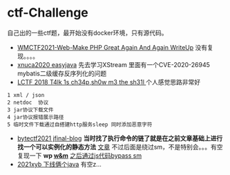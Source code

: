 # ctf-Challenge
自己出的一些ctf题，最开始没有docker环境，只有源代码。

+ [WMCTF2021-Web-Make PHP Great Again And Again WriteUp](https://www.zhaoj.in/read-6951.html)  没有复现。。。。
+ [xnuca2020 easyjava](https://github.com/NeSE-Team/XNUCA2020Qualifier/tree/main/Web/easyjava)   先去学习XStream 里面有一个CVE-2020-26945 mybatis二级缓存反序列化的问题
+ [LCTF 2018 T4lk 1s ch34p,sh0w m3 the sh31l ](https://www.k0rz3n.com/2018/11/19/LCTF%202018%20T4lk%201s%20ch34p,sh0w%20m3%20the%20sh31l%20%E8%AF%A6%E7%BB%86%E5%88%86%E6%9E%90/) 个人感觉思路非常好
```
1 xml / json
2 netdoc  协议
3 jar协议下载文件
4 jar协议报错展示路径
5 临时文件下载通过自搭建http服务sleep 同时添加恶意字符
```

+ [bytectf2021 jfinal-blog]()  **当时找了执行命令的链了就是在之前文章基础上进行找一个可以实例化的静态方法**  [文章](https://p1n93r.github.io/post/code_audit/jfinal_enjoy_template_engine%E5%91%BD%E4%BB%A4%E6%89%A7%E8%A1%8C%E7%BB%95%E8%BF%87%E5%88%86%E6%9E%90/) 不过后面是绕过sm，不是特别会。。。有空复现一下 **wp [w&m](https://mp.weixin.qq.com/s?__biz=MzIxMDYyNTk3Nw==&mid=2247487623&idx=1&sn=6af26955e14351cf9515bbf474fb647b&chksm=9760e451a0176d47c5f8939fbf184935fa9147261a10f7df5ffac3547ab79c173af6bf6c8700&mpshare=1&scene=23&srcid=1018c3AExTrw73QjabyapfIP&sharer_sharetime=1634567277653&sharer_shareid=2b0ae855257c7b8d85dd6333d1f3b7fa#rd)**  [之后通过js代码bypass sm](https://github.com/Firebasky/Java/tree/main/shell/ScriptEngineManager)
+ [2021xyb 下线俩个java]()  有空z...
